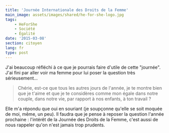 ```yaml
---
title: 'Journée Internationale des Droits de la Femme'
main_image: assets/images/shared/he-for-she-logo.jpg
tags:
    - HeForShe
    - Société
    - Égalité
date: '2015-03-08'
section: citoyen
lang: fr
type: post
---
```


J'ai beaucoup réfléchi à ce que je pourrais faire d'utile de cette "journée". J'ai fini par aller voir ma femme pour lui poser la question très sérieusement…

<!-- more -->

> Chérie, est-ce que tous les autres jours de l'année, je te montre bien que je t'aime et que je te considères comme mon égale dans notre couple, dans notre vie, par rapport à nos enfants, à ton travail&nbsp;?

Elle m'a répondu que oui en souriant (je soupçonne qu'elle se soit moquée de moi, même, un peu).
Il faudra que je pense à reposer la question l'année prochaine&nbsp;: l'intérêt de la Journée des Droits de la Femme, c'est aussi de nous rappeler qu'on n'est jamais trop prudents.
